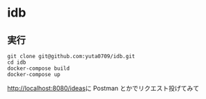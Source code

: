 # idb

## 実行

```console
git clone git@github.com:yuta0709/idb.git
cd idb
docker-compose build
docker-compose up
```

[http://localhost:8080/ideas](http://localhost:8080/ideas)に Postman とかでリクエスト投げてみて
